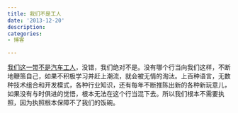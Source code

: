 ```yaml
---
title: 我们不是工人
date: '2013-12-20'
description:
categories:
- 博客

---
```

[我们这一带不是汽车工人](http://www.oschina.net/news/46886/not-autoworkers)，没错，我们绝对不是。没有哪个行当向我们这样，不断地鞭策自己，如果不积极学习并赶上潮流，就会被无情的淘汰。上百种语言，无数种技术组合和开发模式，各种行业知识，还有每年不断推陈出新的各种新玩意儿，如果没有与时俱进的觉悟，根本无法在这个行当混下去。所以我们根本不需要执照，因为执照根本保障不了我们的饭碗。
